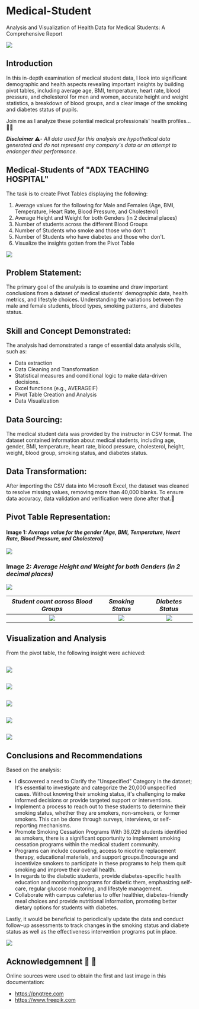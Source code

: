 # Medical-Student
Analysis and Visualization of Health Data for Medical Students: A Comprehensive Report

![](PNG.png)

## Introduction

In this in-depth examination of medical student data, I look into significant demographic and health aspects revealing important insights by building pivot tables, including average age, BMI, temperature, heart rate, blood pressure, and cholesterol for men and women, accurate height and weight statistics, a breakdown of blood groups, and a clear image of the smoking and diabetes status of pupils. 

Join me as I analyze these potential medical professionals' health profiles...🙂😉


_**Disclaimer**_ ⚠️- _All data used for this analysis are hypothetical data generated and do not represent any company's data or an attempt to endanger their performance._

## Medical-Students of "ADX TEACHING HOSPITAL"
The task is to create Pivot Tables displaying the following:
1. Average values for the following for Male and Females (Age, BMI, Temperature, Heart Rate, Blood Pressure, and Cholesterol)
2. Average Height and Weight for both Genders (in 2 decimal places)
3. Number of students across the different Blood Groups
4. Number of Students who smoke and those who don't
5. Number of Students who have diabetes and those who don't.
6. Visualize the insights gotten from the Pivot Table

![](Picture.png)

## Problem Statement:

The primary goal of the analysis is to examine and draw important conclusions from a dataset of medical students' demographic data, health metrics, and lifestyle choices. Understanding the variations between the male and female students, blood types, smoking patterns, and diabetes status.


## Skill and Concept Demonstrated:

The analysis had demonstrated a range of essential data analysis skills, such as:
- Data extraction
- Data Cleaning and Transformation
- Statistical measures and conditional logic to make data-driven decisions.
- Excel functions (e.g., AVERAGEIF)
- Pivot Table Creation and Analysis
- Data Visualization

## Data Sourcing:

The medical student data was provided by the instructor in CSV format. The dataset contained information about medical students, including age, gender, BMI, temperature, heart rate, blood pressure, cholesterol, height, weight, blood group, smoking status, and diabetes status.


## Data Transformation:

After importing the CSV data into Microsoft Excel, the dataset was cleaned to resolve missing values, removing more than 40,000 blanks. To ensure data accuracy, data validation and verification were done after that.:muscle:

## Pivot Table Representation:

#### Image 1: *Average value for the gender (Age, BMI, Temperature, Heart Rate, Blood Pressure, and Cholesterol)*

![](AVG_AGE.png)

### Image 2: *Average Height and Weight for both Genders (in 2 decimal places)*

![](AVG_HGH.png)



*Student count across Blood Groups*             |   *Smoking Status*               |   *Diabetes Status*
:----------------------------------------------:|:--------------------------------:|:---------------:
![](Bloodgroup.png)                             | ![](Smokers.png)                 |  ![](Diabetes.png)


## Visualization and Analysis

From the pivot table, the following insight were achieved:

![](Picture1_AAge.png)
----
![](Picture2_AWeight.png)
----
![](Picture3_Smokers.png)
----
![](Picture4_Diabetes.png)
----
![](Picture5_Blood.png)
----


## Conclusions and Recommendations

Based on the analysis:

- I discovered a need to Clarify the "Unspecified" Category in the dataset; It's essential to investigate and categorize the 20,000 unspecified cases. Without knowing their smoking status, it's challenging to make informed decisions or provide targeted support or interventions.
- Implement a process to reach out to these students to determine their smoking status, whether they are smokers, non-smokers, or former smokers. This can be done through surveys, interviews, or self-reporting mechanisms.
- Promote Smoking Cessation Programs With 36,029 students identified as smokers, there is a significant opportunity to implement smoking cessation programs within the medical student community.
- Programs can include counseling, access to nicotine replacement therapy, educational materials, and support groups.Encourage and incentivize smokers to participate in these programs to help them quit smoking and improve their overall health.
- In regards to the diabetic students, provide diabetes-specific health education and monitoring programs for diabetic them, emphasizing self-care, regular glucose monitoring, and lifestyle management.
- Collaborate with campus cafeterias to offer healthier, diabetes-friendly meal choices and provide nutritional information, promoting better dietary options for students with diabetes.

Lastly, it would be beneficial to periodically update the data and conduct follow-up assessments to track changes in the smoking status and diabete status as well as the effectiveness intervention programs put in place.

![](GoodH.png)

## Acknowledgemnent 🙏 🙏

Online sources were used to obtain the first and last image in this documentation:
- https://pngtree.com
- https://www.freepik.com





